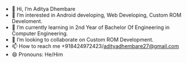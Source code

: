 - 👋 Hi, I’m Aditya Dhembare
- 👀 I’m interested in Android developing, Web Developing, Custom ROM Develoment. 
- 🌱 I’m currently learning in 2nd Year of Bachelor Of Engineering in Computer Engineering.
- 💞️ I’m looking to collaborate on Custom ROM Development.
- 📫 How to reach me +918424972423/adityadhembare27@gmail.com
- 😄 Pronouns: He/Him
